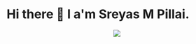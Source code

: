 # Hi there 👋 I a'm Sreyas M Pillai.
<p align="center">
  <img src="https://readme-typing-svg.demolab.com/?lines=I+am+a+Computer+Scinece+student;Flutter+Develober;Comptative+programming;Software+Engineering;Web+Developer&font=Fira%20Code&center=true&size=30&width=600&height=150&duration=4000&pause=1000">
</p>

<!--
**Sreyas62/Sreyas62** is a ✨ _special_ ✨ repository because its `README.md` (this file) appears on your GitHub profile.

Here are some ideas to get you started:

- 🔭 I’m currently working on ...
- 🌱 I’m currently learning ...
- 👯 I’m looking to collaborate on ...
- 🤔 I’m looking for help with ...
- 💬 Ask me about ...
- 📫 How to reach me: ...
- 😄 Pronouns: ...
- ⚡ Fun fact: ...
-->
